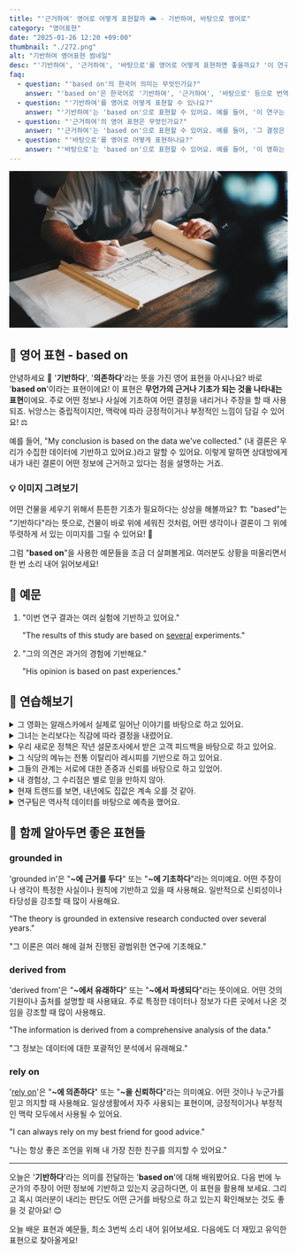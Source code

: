 ```yaml
---
title: "'근거하여' 영어로 어떻게 표현할까 🌥️ - 기반하여, 바탕으로 영어로"
category: "영어표현"
date: "2025-01-26 12:20 +09:00"
thumbnail: "./272.png"
alt: "기반하여 영어표현 썸네일"
desc: "'기반하여', '근거하여', '바탕으로'를 영어로 어떻게 표현하면 좋을까요? '이 연구는 최신 데이터에 기반하여 진행되었어요.', '그 결정은 과거의 경험에 근거하여 내려졌어요.' 등을 영어로 표현하는 법을 배워봅시다. 다양한 예문을 통해서 연습하고 본인의 표현으로 만들어 보세요."
faq:
  - question: "'based on'의 한국어 의미는 무엇인가요?"
    answer: "'based on'은 한국어로 '기반하여', '근거하여', '바탕으로' 등으로 번역될 수 있어요."
  - question: "'기반하여'를 영어로 어떻게 표현할 수 있나요?"
    answer: "'기반하여'는 'based on'으로 표현할 수 있어요. 예를 들어, '이 연구는 최신 데이터에 기반하여 진행되었어요'는 'This study was conducted based on the latest data'로 말할 수 있어요."
  - question: "'근거하여'의 영어 표현은 무엇인가요?"
    answer: "'근거하여'는 'based on'으로 표현할 수 있어요. 예를 들어, '그 결정은 과거의 경험에 근거하여 내려졌어요'는 'The decision was made based on past experiences'로 말할 수 있어요."
  - question: "'바탕으로'를 영어로 어떻게 표현하나요?"
    answer: "'바탕으로'는 'based on'으로 표현할 수 있어요. 예를 들어, '이 영화는 실제 사건을 바탕으로 만들어졌어요'는 'This movie was made based on a true story'로 표현할 수 있어요."
---
```


![설계도면](./272-1.jpg)

## 🌟 영어 표현 - based on

안녕하세요 👋 '**기반하다**', '**의존하다**'라는 뜻을 가진 영어 표현을 아시나요? 바로 '**based on**'이라는 표현이에요! 이 표현은 **무언가의 근거나 기초가 되는 것을 나타내는 표현**이에요. 주로 어떤 정보나 사실에 기초하여 어떤 결정을 내리거나 주장을 할 때 사용되죠. 뉘앙스는 중립적이지만, 맥락에 따라 긍정적이거나 부정적인 느낌이 담길 수 있어요! ⚖️

예를 들어, "My conclusion is based on the data we've collected." (내 결론은 우리가 수집한 데이터에 기반하고 있어요.)라고 말할 수 있어요. 이렇게 말하면 상대방에게 내가 내린 결론이 어떤 정보에 근거하고 있다는 점을 설명하는 거죠.

<script async src="https://pagead2.googlesyndication.com/pagead/js/adsbygoogle.js?client=ca-pub-1465612013356152"
     crossorigin="anonymous"></script>
<!-- engple-horizontal-ad -->

<ins class="adsbygoogle"
     style="display:block"
     data-ad-client="ca-pub-1465612013356152"
     data-ad-slot="2106896038"
     data-ad-format="auto"
     data-full-width-responsive="true"></ins>

<script>
     (adsbygoogle = window.adsbygoogle || []).push({});
</script>

### 💡 이미지 그려보기

어떤 건물을 세우기 위해서 튼튼한 기초가 필요하다는 상상을 해볼까요? 🏗️ "based"는 "기반하다"라는 뜻으로, 건물이 바로 위에 세워진 것처럼, 어떤 생각이나 결론이 그 위에 뚜렷하게 서 있는 이미지를 그릴 수 있어요! 🌟

그럼 "**based on**"을 사용한 예문들을 조금 더 살펴볼게요. 여러분도 상황을 떠올리면서 한 번 소리 내어 읽어보세요!

## 📖 예문

1. "이번 연구 결과는 여러 실험에 기반하고 있어요."

   "The results of this study are based on [several](/blog/in-english/280.several/) experiments."

2. "그의 의견은 과거의 경험에 기반해요."

   "His opinion is based on past experiences."

## 💬 연습해보기

<details>
<summary>그 영화는 알래스카에서 실제로 일어난 이야기를 바탕으로 하고 있어요.</summary>
<span>The movie is based on a true story that happened in Alaska.</span>
</details>

<details>
<summary>그녀는 논리보다는 직감에 따라 결정을 내렸어요.</summary>
<span>She made her decision based on <a href="/blog/in-english/235.gut-feeling/">gut feeling</a> rather than logic.</span>
</details>

<details>
<summary>우리 새로운 정책은 작년 설문조사에서 받은 고객 피드백을 바탕으로 하고 있어요.</summary>
<span>Our new policy is based on customer feedback from last year's survey.</span>
</details>

<details>
<summary>그 식당의 메뉴는 전통 이탈리아 레시피를 기반으로 하고 있어요.</summary>
<span>The restaurant's menu is based on traditional Italian recipes.</span>
</details>

<details>
<summary>그들의 관계는 서로에 대한 존중과 신뢰를 바탕으로 하고 있었어.</summary>
<span>Their relationship was based on mutual respect and trust.</span>
</details>

<details>
<summary>내 경험상, 그 수리점은 별로 믿을 만하지 않아.</summary>
<span>Based on my experience, that repair shop isn't very reliable.</span>
</details>

<details>
<summary>현재 트렌드를 보면, 내년에도 집값은 계속 오를 것 같아.</summary>
<span>Based on current trends, home prices will <a href="/blog/in-english/291.keep-ing/">keep rising</a> next year.</span>
</details>

<details>
<summary>연구팀은 역사적 데이터를 바탕으로 예측을 했어요.</summary>
<span>The research team made predictions based on historical data.</span>
</details>

## 🤝 함께 알아두면 좋은 표현들

### grounded in

'grounded in'은 "**~에 근거를 두다**" 또는 "**~에 기초하다**"라는 의미예요. 어떤 주장이나 생각이 특정한 사실이나 원칙에 기반하고 있을 때 사용해요. 일반적으로 신뢰성이나 타당성을 강조할 때 많이 사용해요.

"The theory is grounded in extensive research conducted over several years."

"그 이론은 여러 해에 걸쳐 진행된 광범위한 연구에 기초해요."

### derived from

'derived from'은 "**~에서 유래하다**" 또는 "**~에서 파생되다**"라는 뜻이에요. 어떤 것의 기원이나 출처를 설명할 때 사용돼요. 주로 특정한 데이터나 정보가 다른 곳에서 나온 것임을 강조할 때 많이 사용해요.

"The information is derived from a comprehensive analysis of the data."

"그 정보는 데이터에 대한 포괄적인 분석에서 유래해요."

### rely on

'[rely on](/blog/in-english/113.rely-on/)'은 "**~에 의존하다**" 또는 "**~을 신뢰하다**"라는 의미예요. 어떤 것이나 누군가를 믿고 의지할 때 사용해요. 일상생활에서 자주 사용되는 표현이며, 긍정적이거나 부정적인 맥락 모두에서 사용될 수 있어요.

"I can always rely on my best friend for good advice."

"나는 항상 좋은 조언을 위해 내 가장 친한 친구를 의지할 수 있어요."

---

오늘은 '**기반하다**'라는 의미를 전달하는 '**based on**'에 대해 배워봤어요. 다음 번에 누군가의 주장이 어떤 정보에 기반하고 있는지 궁금하다면, 이 표현을 활용해 보세요. 그리고 혹시 여러분이 내리는 판단도 어떤 근거를 바탕으로 하고 있는지 확인해보는 것도 좋을 것 같아요! 😊

오늘 배운 표현과 예문들, 최소 3번씩 소리 내어 읽어보세요. 다음에도 더 재밌고 유익한 표현으로 찾아올게요!
